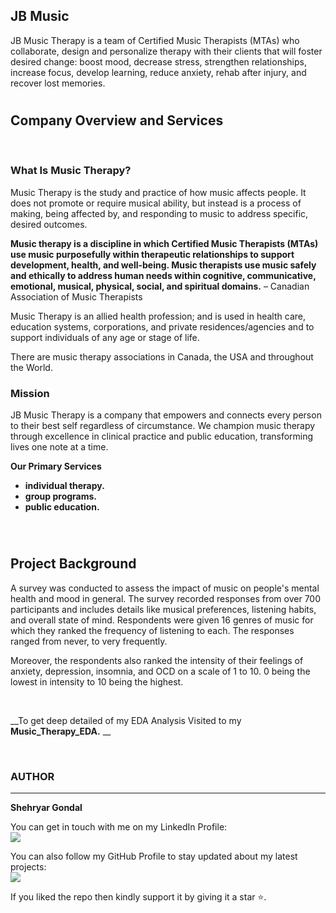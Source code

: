 ## JB Music

JB Music Therapy is a team of Certified Music Therapists (MTAs) who collaborate, design and personalize therapy with their clients that will foster desired change: boost mood, decrease stress, strengthen relationships, increase focus, develop learning, reduce anxiety, rehab after injury, and recover lost memories.


# <h2 id="link1">Company Overview and Services</h2>
<br>

### What Is Music Therapy?

Music Therapy is the study and practice of how music affects people. It does not promote or require musical ability, but instead is a process of making, being affected by, and responding to music to address specific, desired outcomes.

__Music therapy is a discipline in which Certified Music Therapists (MTAs) use music purposefully within therapeutic relationships to support development, health, and well-being. Music therapists use music safely and ethically to address human needs within cognitive, communicative, emotional, musical, physical, social, and spiritual domains.__ – Canadian Association of Music Therapists

Music Therapy is an allied health profession; and is used in health care, education systems, corporations, and private residences/agencies and to support individuals of any age or stage of life.

There are music therapy associations in Canada, the USA and throughout the World.

### Mission 

JB Music Therapy is a company that empowers and connects every person to their best self regardless of circumstance. We champion music therapy through excellence in clinical practice and public education, transforming lives one note at a time.

__Our Primary Services__

* __individual therapy.__ 
* __group programs.__ 
* __public education.__

<br>

# <h2 id="link2">Project Background</h2>

A survey was conducted to assess the impact of music on people's mental health and mood in general. The survey recorded responses from over 700 participants and includes details like musical preferences, listening habits, and overall state of mind. Respondents were given 16 genres of music for which they ranked the frequency of listening to each. The responses ranged from never, to very frequently.

Moreover, the respondents also ranked the intensity of their feelings of anxiety, depression, insomnia, and OCD on a scale of 1 to 10. 0 being the lowest in intensity to 10 being the highest.

<br>

__To get  deep detailed of my EDA Analysis Visited to my __Music_Therapy_EDA.__ __


<br>

### AUTHOR
<hr>
<strong>Shehryar Gondal</strong>


You can get in touch with me on my LinkedIn Profile:<br>
 <a href = "https://linkedin.com/in/shehryar-gondal-data-analyst"><img src="https://img.icons8.com/fluent/48/000000/linkedin.png"/></a>

You can also follow my GitHub Profile to stay updated about my latest projects:<br>
<a href = "https://github.com/ShehryarGondal1"><img src="https://img.icons8.com/fluent/48/000000/github.png"/></a>


If you liked the repo then kindly support it by giving it a star ⭐.



